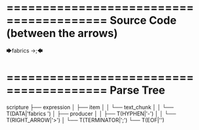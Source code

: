 ========================================
Source Code (between the arrows)
========================================

🡆fabrics ->;🡄

========================================
Parse Tree
========================================

scripture
├── expression
│   ├── item
│   │   └── text_chunk
│   │       └── T(DATA|'fabrics ')
│   ├── producer
│   │   ├── T(HYPHEN|'-')
│   │   └── T(RIGHT_ARROW|'>')
│   └── T(TERMINATOR|';')
└── T(EOF|'<EOF>')